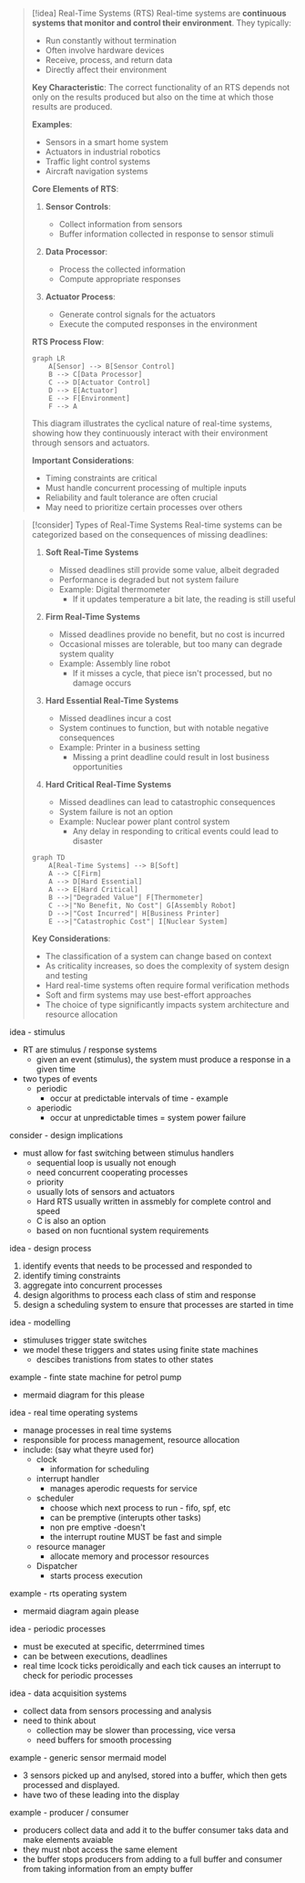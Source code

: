 > [!idea] Real-Time Systems (RTS)
> Real-time systems are **continuous systems that monitor and control their environment**. They typically:
> - Run constantly without termination
> - Often involve hardware devices
> - Receive, process, and return data
> - Directly affect their environment
> 
> **Key Characteristic**: The correct functionality of an RTS depends not only on the results produced but also on the time at which those results are produced.
> 
> **Examples**: 
> - Sensors in a smart home system
> - Actuators in industrial robotics
> - Traffic light control systems
> - Aircraft navigation systems
> 
> **Core Elements of RTS**:
> 
> 1. **Sensor Controls**:
>    - Collect information from sensors
>    - Buffer information collected in response to sensor stimuli
> 
> 2. **Data Processor**:
>    - Process the collected information
>    - Compute appropriate responses
> 
> 3. **Actuator Process**:
>    - Generate control signals for the actuators
>    - Execute the computed responses in the environment
> 
> **RTS Process Flow**:
> 
> ```mermaid
> graph LR
>     A[Sensor] --> B[Sensor Control]
>     B --> C[Data Processor]
>     C --> D[Actuator Control]
>     D --> E[Actuator]
>     E --> F[Environment]
>     F --> A
> 
>```
> 
> This diagram illustrates the cyclical nature of real-time systems, showing how they continuously interact with their environment through sensors and actuators.
> 
> **Important Considerations**:
> - Timing constraints are critical
> - Must handle concurrent processing of multiple inputs
> - Reliability and fault tolerance are often crucial
> - May need to prioritize certain processes over others

> [!consider] Types of Real-Time Systems
> Real-time systems can be categorized based on the consequences of missing deadlines:
> 
> 1. **Soft Real-Time Systems**
>    - Missed deadlines still provide some value, albeit degraded
>    - Performance is degraded but not system failure
>    - Example: Digital thermometer
>      - If it updates temperature a bit late, the reading is still useful
> 
> 2. **Firm Real-Time Systems**
>    - Missed deadlines provide no benefit, but no cost is incurred
>    - Occasional misses are tolerable, but too many can degrade system quality
>    - Example: Assembly line robot
>      - If it misses a cycle, that piece isn't processed, but no damage occurs
> 
> 3. **Hard Essential Real-Time Systems**
>    - Missed deadlines incur a cost
>    - System continues to function, but with notable negative consequences
>    - Example: Printer in a business setting
>      - Missing a print deadline could result in lost business opportunities
> 
> 4. **Hard Critical Real-Time Systems**
>    - Missed deadlines can lead to catastrophic consequences
>    - System failure is not an option
>    - Example: Nuclear power plant control system
>      - Any delay in responding to critical events could lead to disaster
> 
> ```mermaid
> graph TD
>     A[Real-Time Systems] --> B[Soft]
>     A --> C[Firm]
>     A --> D[Hard Essential]
>     A --> E[Hard Critical]
>     B -->|"Degraded Value"| F[Thermometer]
>     C -->|"No Benefit, No Cost"| G[Assembly Robot]
>     D -->|"Cost Incurred"| H[Business Printer]
>     E -->|"Catastrophic Cost"| I[Nuclear System]
> 
>```
> 
> **Key Considerations**:
> - The classification of a system can change based on context
> - As criticality increases, so does the complexity of system design and testing
> - Hard real-time systems often require formal verification methods
> - Soft and firm systems may use best-effort approaches
> - The choice of type significantly impacts system architecture and resource allocation


idea - stimulus
- RT are stimulus / response systems
	- given an event (stimulus), the system must produce a response in a given time
- two types of events
	- periodic
		- occur at predictable intervals of time - example
	- aperiodic
		- occur at unpredictable times = system power failure

consider - design implications
- must allow for fast switching between stimulus handlers
	- sequential loop is usually not enough
	- need concurrent cooperating processes
	- priority
	- usually lots of sensors and actuators
	- Hard RTS usually written in assmebly for complete control and speed
	- C is also an option
	- based on non fucntional system requirements

idea - design process
1. identify events that needs to be processed and responded to
2. identify timing constraints
3. aggregate into concurrent processes
4. design algorithms to process each class of stim and response
5. design a scheduling system to ensure that processes are started in time

idea - modelling
- stimuluses trigger state switches
- we model these triggers and states using finite state machines
	- descibes tranistions from states to other states

example - finte state machine for petrol pump
- mermaid diagram for this please


idea - real time operating systems
- manage processes in real time systems
- responsible for process management, resource allocation
- include: (say what theyre used for)
	- clock 
		- information for scheduling
	- interrupt handler
		- manages aperodic requests for service
	- scheduler
		- choose which next process to run - fifo, spf, etc
		-  can be premptive (interupts other tasks)
		- non pre emptive -doesn't
		- the interrupt routine MUST be fast and simple
	- resource manager
		- allocate memory and processor resources
	- Dispatcher
		- starts process execution

example - rts operating system
- mermaid diagram again please

idea - periodic processes
- must be executed at specific, deterrmined times
- can be between executions, deadlines
- real time lcock ticks peroidically and each tick causes an interrupt to check for periodic processes

idea - data acquisition systems
- collect data from sensors processing and analysis
- need to think about
	- collection may be slower than processing, vice versa
	- need buffers for smooth processing

example - generic sensor mermaid model
-  3 sensors picked up and anylsed, stored into a buffer, which then gets processed and displayed. 
- have two of these leading into the display

example - producer / consumer
- producers collect data and add it to the buffer consumer taks data and make elements avaiable
- they must nbot access the same element
- the buffer stops producers from adding to a full buffer and consumer from taking information from an empty buffer